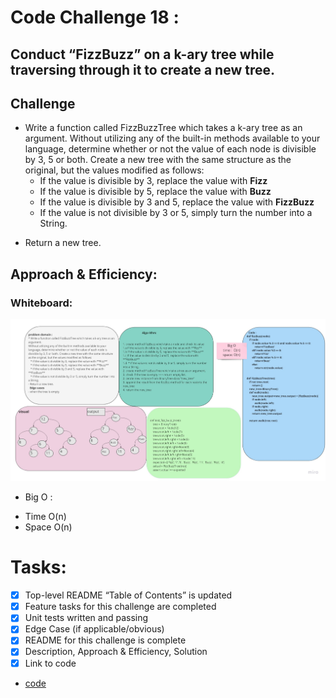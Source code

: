 # Code Challenge 18 :
## Conduct “FizzBuzz” on a k-ary tree while traversing through it to create a new tree.

## Challenge
* Write a function called FizzBuzzTree which takes a k-ary tree as an argument.
Without utilizing any of the built-in methods available to your language, determine whether or not the value of each node is divisible by 3, 5 or both. Create a new tree with the same structure as the original, but the values modified as follows:
   * If the value is divisible by 3, replace the value with **Fizz**
   * If the value is divisible by 5, replace the value with **Buzz**
   * If the value is divisible by 3 and 5, replace the value with **FizzBuzz**
   * If the value is not divisible by 3 or 5, simply turn the number into a String.
- Return a new tree.
## Approach & Efficiency:
### Whiteboard:
![image](../../assets/FizzBuzz.jpg)


* Big O :
 - Time O(n)
 - Space O(n)

# Tasks:
- [x] Top-level README “Table of Contents” is updated
- [x] Feature tasks for this challenge are completed
- [x] Unit tests written and passing
- [x] Edge Case (if applicable/obvious)
- [x] README for this challenge is complete
- [x] Description, Approach & Efficiency, Solution
- [x] Link to code

* [code](fizz_buzz_tree.py)